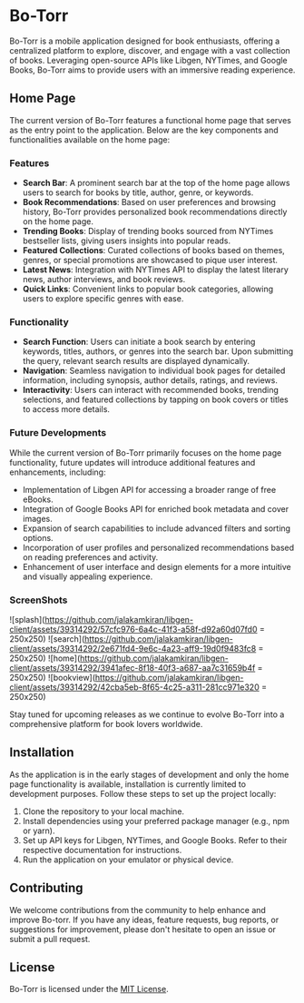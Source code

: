 # Bo-Torr

Bo-Torr is a mobile application designed for book enthusiasts, offering a centralized platform to explore, discover, and engage with a vast collection of books. Leveraging open-source APIs like Libgen, NYTimes, and Google Books, Bo-Torr aims to provide users with an immersive reading experience.

## Home Page

The current version of Bo-Torr features a functional home page that serves as the entry point to the application. Below are the key components and functionalities available on the home page:

### Features

- **Search Bar**: A prominent search bar at the top of the home page allows users to search for books by title, author, genre, or keywords.
- **Book Recommendations**: Based on user preferences and browsing history, Bo-Torr provides personalized book recommendations directly on the home page.
- **Trending Books**: Display of trending books sourced from NYTimes bestseller lists, giving users insights into popular reads.
- **Featured Collections**: Curated collections of books based on themes, genres, or special promotions are showcased to pique user interest.
- **Latest News**: Integration with NYTimes API to display the latest literary news, author interviews, and book reviews.
- **Quick Links**: Convenient links to popular book categories, allowing users to explore specific genres with ease.

### Functionality

- **Search Function**: Users can initiate a book search by entering keywords, titles, authors, or genres into the search bar. Upon submitting the query, relevant search results are displayed dynamically.
- **Navigation**: Seamless navigation to individual book pages for detailed information, including synopsis, author details, ratings, and reviews.
- **Interactivity**: Users can interact with recommended books, trending selections, and featured collections by tapping on book covers or titles to access more details.

### Future Developments

While the current version of Bo-Torr primarily focuses on the home page functionality, future updates will introduce additional features and enhancements, including:

- Implementation of Libgen API for accessing a broader range of free eBooks.
- Integration of Google Books API for enriched book metadata and cover images.
- Expansion of search capabilities to include advanced filters and sorting options.
- Incorporation of user profiles and personalized recommendations based on reading preferences and activity.
- Enhancement of user interface and design elements for a more intuitive and visually appealing experience.

### ScreenShots

![splash](https://github.com/jalakamkiran/libgen-client/assets/39314292/57cfc976-6a4c-41f3-a58f-d92a60d07fd0 = 250x250)
![search](https://github.com/jalakamkiran/libgen-client/assets/39314292/2e671fd4-9e6c-4a23-aff9-19d0f9483fc8 = 250x250)
![home](https://github.com/jalakamkiran/libgen-client/assets/39314292/3941afec-8f18-40f3-a687-aa7c31659b4f = 250x250)
![bookview](https://github.com/jalakamkiran/libgen-client/assets/39314292/42cba5eb-8f65-4c25-a311-281cc971e320 = 250x250)

Stay tuned for upcoming releases as we continue to evolve Bo-Torr into a comprehensive platform for book lovers worldwide.

## Installation

As the application is in the early stages of development and only the home page functionality is available, installation is currently limited to development purposes. Follow these steps to set up the project locally:

1. Clone the repository to your local machine.
2. Install dependencies using your preferred package manager (e.g., npm or yarn).
3. Set up API keys for Libgen, NYTimes, and Google Books. Refer to their respective documentation for instructions.
4. Run the application on your emulator or physical device.

## Contributing

We welcome contributions from the community to help enhance and improve Bo-torr. If you have any ideas, feature requests, bug reports, or suggestions for improvement, please don't hesitate to open an issue or submit a pull request.

## License

Bo-Torr is licensed under the [MIT License](LICENSE).
